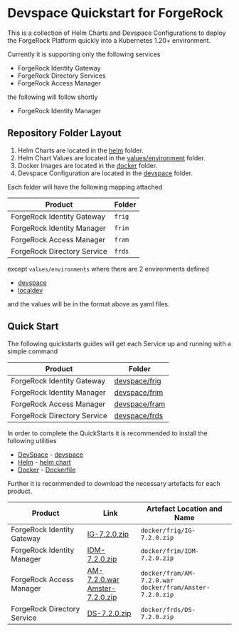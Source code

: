 # Devspace Quickstart for ForgeRock

This is a collection of Helm Charts and Devspace Configurations to deploy the ForgeRock Platform quickly into a Kubernetes 1.20+ environment.

Currently it is supporting only the following services

- ForgeRock Identity Gateway
- ForgeRock Directory Services
- ForgeRock Access Manager

the following will follow shortly

- ForgeRock Identity Manager

## Repository Folder Layout

1. Helm Charts are located in the [helm](helm) folder.
2. Helm Chart Values are located in the [values/environment](values/environment) folder.
3. Docker Images are located in the [docker](docker) folder.
4. Devspace Configuration are located in the [devspace](devspace) folder.

Each folder will have the following mapping attached

| Product                     | Folder |
| --------------------------- | ------ |
| ForgeRock Identity Gateway  | `frig` |
| ForgeRock Identity Manager  | `frim` |
| ForgeRock Access Manager    | `fram` |
| ForgeRock Directory Service | `frds` |

except `values/environments` where there are 2 environments defined

- [devspace](values/environment/devspace)
- [localdev](values/environment/localdev)

and the values will be in the format above as yaml files.

## Quick Start

The following quickstarts guides will get each Service up and running with a simple command

| Product                     | Folder                         |
| --------------------------- | ------------------------------ |
| ForgeRock Identity Gateway  | [devspace/frig](devspace/frig/README.md) |
| ForgeRock Identity Manager  | [devspace/frim](devspace/frim/README.md) |
| ForgeRock Access Manager    | [devspace/fram](devspace/fram/README.md) |
| ForgeRock Directory Service | [devspace/frds](devspace/frds/README.md) |

In order to complete the QuickStarts it is recommended to install the following utilities

- [DevSpace](https://devspace.sh/) - [devspace](devspace)
- [Helm](https://helm.sh/) - [helm chart](helm)
- [Docker](https://www.docker.com/) - [Dockerfile](docker/Dockerfile)

Further it is recommended to download the necessary artefacts for each product.

| Product                     | Link                         | Artefact Location and Name |
| --------------------------- | ------------------------------ | --- |
| ForgeRock Identity Gateway  | [IG-7.2.0.zip](https://backstage.forgerock.com/downloads/get/familyId:ig/productId:ig/minorVersion:7.2/version:7.2.0/releaseType:full/distribution:zip)  | `docker/frig/IG-7.2.0.zip` |
| ForgeRock Identity Manager  | [IDM-7.2.0.zip](https://backstage.forgerock.com/downloads/get/familyId:idm/productId:idm/minorVersion:7.2/version:7.2.0/releaseType:full/distribution:zip) | `docker/frim/IDM-7.2.0.zip` |
| ForgeRock Access Manager    | [AM-7.2.0.war](https://backstage.forgerock.com/downloads/get/familyId:am/productId:am/minorVersion:7.2/version:7.2.0/releaseType:full/distribution:war) <br/>[Amster-7.2.0.zip](https://backstage.forgerock.com/downloads/get/familyId:am/productId:amster/minorVersion:7.2/version:7.2.0/releaseType:full/distribution:zip)  | `docker/fram/AM-7.2.0.war`<br/>`docker/fram/Amster-7.2.0.zip` |
| ForgeRock Directory Service | [DS-7.2.0.zip](https://backstage.forgerock.com/downloads/get/familyId:ds/productId:ds/minorVersion:7.2/version:7.2.0/releaseType:full/distribution:zip)  | `docker/frds/DS-7.2.0.zip` |
